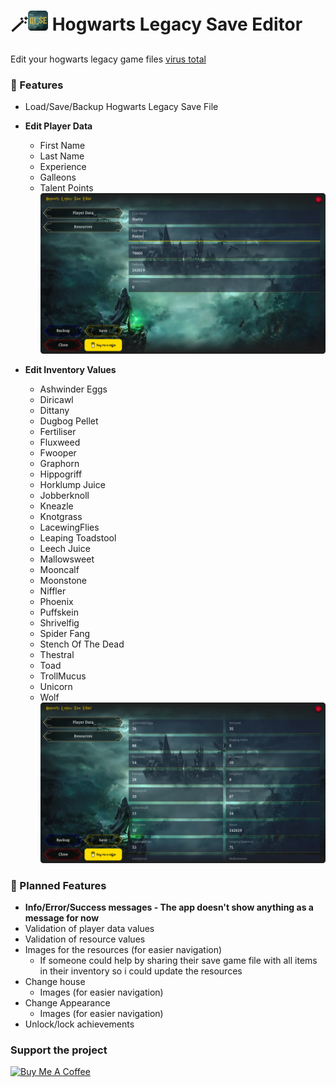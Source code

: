 # 🪄![icon.png](icon.png) Hogwarts Legacy Save Editor

Edit your hogwarts legacy game files
[virus total](https://www.virustotal.com/gui/file/30bc02069c7a29415a4ab52820cffc2677667f2d590157fddf81c8318af90330/detection)

### 🚀 Features

* Load/Save/Backup Hogwarts Legacy Save File
* **Edit Player Data**

  * First Name
  * Last Name
  * Experience
  * Galleons
  * Talent Points
    ![personal_data_screen.png](screenshots/personal_data_screen.png)
* **Edit Inventory Values**

  * Ashwinder Eggs
  * Diricawl
  * Dittany
  * Dugbog Pellet
  * Fertiliser
  * Fluxweed
  * Fwooper
  * Graphorn
  * Hippogriff
  * Horklump Juice
  * Jobberknoll
  * Kneazle
  * Knotgrass
  * LacewingFlies
  * Leaping Toadstool
  * Leech Juice
  * Mallowsweet
  * Mooncalf
  * Moonstone
  * Niffler
  * Phoenix
  * Puffskein
  * Shrivelfig
  * Spider Fang
  * Stench Of The Dead
  * Thestral
  * Toad
  * TrollMucus
  * Unicorn
  * Wolf
    ![resources_screen.png](screenshots/resources_screen.png)

### 🔮 Planned Features

* **Info/Error/Success messages - The app doesn't show anything as a message for now**
* Validation of player data values
* Validation of resource values
* Images for the resources (for easier navigation)
  * If someone could help by sharing their save game file with all items in their inventory so i could update the resources
* Change house
  * Images (for easier navigation)
* Change Appearance
  * Images (for easier navigation)
* Unlock/lock achievements

### Support the project
<a href="https://www.buymeacoffee.com/jianastrero" target="_blank"><img src="https://cdn.buymeacoffee.com/buttons/v2/default-yellow.png" alt="Buy Me A Coffee" style="height: 60px !important;width: 217px !important;" ></a>
